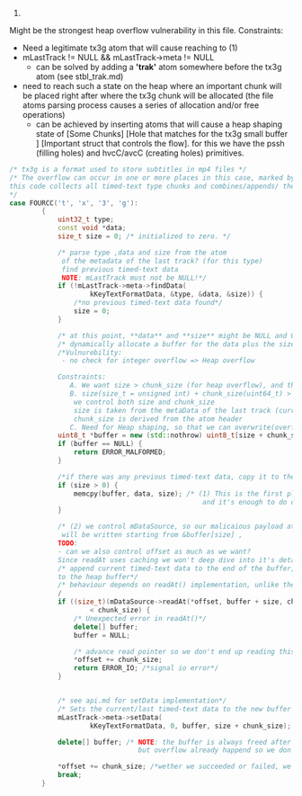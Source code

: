 
1.
Might be the strongest heap overflow vulnerability in this file.
Constraints: 
- Need a legitimate tx3g atom that will cause reaching to (1)
- mLastTrack != NULL && mLastTrack->meta != NULL
    - can be solved by adding a **'trak'** atom somewhere before the tx3g atom (see stbl_trak.md)
- need to reach such a state on the heap where an important chunk will be placed right after where the tx3g chunk will be allocated (the file atoms parsing process causes a series of allocation and/or free operations)
    - can be achieved by inserting atoms that will cause a heap shaping state of [Some Chunks] [Hole that matches for the tx3g small buffer ] [Important struct that controls the flow]. for this we have the pssh (filling holes) and hvcC/avcC (creating holes) primitives.

```cpp
/* tx3g is a format used to store subtitles in mp4 files */
/* The overflow can occur in one or more places in this case, marked by (1), (2)
­this code collects all timed­-text type chunks and combines/appends/ them in a FIFO manner into a one single long buffer.
*/
case FOURCC('t', 'x', '3', 'g'):
        {
            uint32_t type;
            const void *data;
            size_t size = 0; /* initialized to zero. */

            /* parse type ,data and size from the atom 
             of the metadata of the last track? (for this type) 
             find previous timed‐text data
             NOTE: mLastTrack must not be NULL!*/
            if (!mLastTrack->meta->findData(
                    kKeyTextFormatData, &type, &data, &size)) {
                /*no previous timed‐text data found*/
                size = 0;
            }

            /* at this point, **data** and **size** might be NULL and 0 respectively.
            /* dynamically allocate a buffer for the data plus the size of the chunk (atom?), enough memory for both the old buffer and the new buffer*/
            /*Vulnurebility: 
             - no check for integer overflow => Heap overflow

            Constraints:
               A. We want size > chunk_size (for heap overflow), and that 
               B. size(size_t = unsigned int) + chunk_size(uint64_t) > SIZE_MAX/sizeof(uint8_t) = SIZE_MAX (Upper limit on size_t).
                we control both size and chunk_size 
                size is taken from the metaData of the last track (current?), so we can control it.
                chunk_size is derived from the atom header
               C. Need for Heap shaping, so that we can overwrite(overflow) something meaningful in a deterministic way (such as a vtable funcion pointer / libc hook / shellcode) */  
            uint8_t *buffer = new (std::nothrow) uint8_t[size + chunk_size];
            if (buffer == NULL) {
                return ERROR_MALFORMED;
            }

            /*if there was any previous timed‐text data, copy it to the beginning of the buffer */
            if (size > 0) {
                memcpy(buffer, data, size); /* (1) This is the first place where heap overflow can occur, 
                                                and it's enough to do damage */
            }

            /* (2) we control mDataSource, so our malicaious payload at offset "offset" in mDataSource of len **chunk_size**
             will be written starting from &buffer[size] , 
            TODO:
            - can we also control offset as much as we want? 
            Since readAt uses caching we won't deep dive into it's details yet, but check out the appendix "api.md" */
            /* append current timed‐text data to the end of the buffer, this will read from our file at a certain offset
            to the heap buffer*/
            /* behaviour depends on readAt() implementation, unlike the memcpy from (1) */
            /
            if ((size_t)(mDataSource->readAt(*offset, buffer + size, chunk_size))
                    < chunk_size) {
                /* Unexpected error in readAt()*/
                delete[] buffer; 
                buffer = NULL;

                /* advance read pointer so we don't end up reading this part again */
                *offset += chunk_size;
                return ERROR_IO; /*signal io error*/
            }


            /* see api.md for setData implementation*/
            /* Sets the current/last timed‐text data to the new buffer content, this will replace/override the previous one. Therefore - It doesn't write to buffer*/
            mLastTrack->meta->setData(
                    kKeyTextFormatData, 0, buffer, size + chunk_size);

            delete[] buffer; /* NOTE: the buffer is always freed after it served it purpose, 
                                but overflow already happend so we don't mind */

            *offset += chunk_size; /*wether we succeeded or failed, we need to advance the file offset*/
            break;
        }
